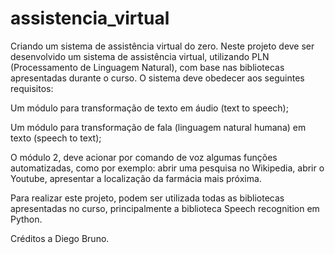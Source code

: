 # assistencia_virtual

Criando um sistema de assistência virtual do zero. 
Neste projeto deve ser desenvolvido um sistema de assistência virtual, utilizando PLN (Processamento de Linguagem Natural), com base nas bibliotecas apresentadas durante o curso. O sistema deve obedecer aos seguintes requisitos: 

Um módulo para transformação de texto em áudio (text to speech); 

Um módulo para transformação de fala (linguagem natural humana) em texto (speech to text); 

O módulo 2, deve acionar por comando de voz algumas funções automatizadas, como por exemplo: abrir uma pesquisa no Wikipedia, abrir o Youtube, apresentar a localização da farmácia mais próxima. 

Para realizar este projeto, podem ser utilizada todas as bibliotecas apresentadas no curso, principalmente a biblioteca Speech recognition em Python.

Créditos a Diego Bruno.
